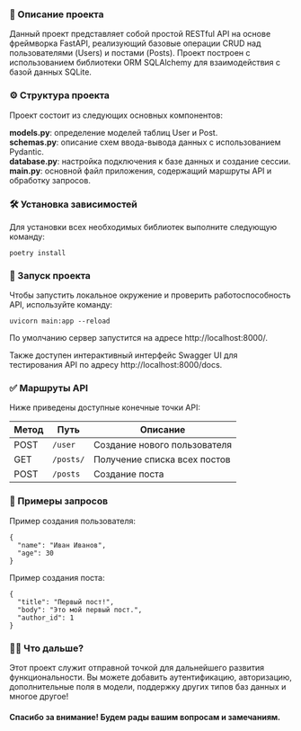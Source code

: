 ### 📌 Описание проекта

Данный проект представляет собой простой RESTful API на основе фреймворка FastAPI, реализующий базовые операции CRUD над
пользователями (Users) и постами (Posts). Проект построен с использованием библиотеки ORM SQLAlchemy для взаимодействия
с базой данных SQLite.

### ⚙️ Структура проекта

Проект состоит из следующих основных компонентов:

__models.py__: определение моделей таблиц User и Post.
<br>__schemas.py__: описание схем ввода-вывода данных с использованием Pydantic.
<br>__database.py__: настройка подключения к базе данных и создание сессии.
<br>__main.py__: основной файл приложения, содержащий маршруты API и обработку запросов.


### 🛠 Установка зависимостей

Для установки всех необходимых библиотек выполните следующую команду:

````
poetry install
````

### 🔧 Запуск проекта

Чтобы запустить локальное окружение и проверить работоспособность API, используйте команду:

````
uvicorn main:app --reload
````

По умолчанию сервер запустится на адресе http://localhost:8000/.

Также доступен интерактивный интерфейс Swagger UI для тестирования API по адресу http://localhost:8000/docs.

### ✅ Маршруты API

Ниже приведены доступные конечные точки API:

| Метод | Путь      | Описание                     |
|-------|-----------|------------------------------|
| POST  | `/user`   | Создание нового пользователя |
| GET   | `/posts/` | Получение списка всех постов |
| POST  | `/posts`  | Создание поста               |

### 💬 Примеры запросов

Пример создания пользователя:

````
{
  "name": "Иван Иванов",
  "age": 30
}
````

Пример создания поста:

````
{
  "title": "Первый пост!",
  "body": "Это мой первый пост.",
  "author_id": 1
}
````

### 👩‍💻 Что дальше?

Этот проект служит отправной точкой для дальнейшего развития функциональности. Вы можете добавить аутентификацию,
авторизацию, дополнительные поля в модели, поддержку других типов баз данных и многое другое!

#### Спасибо за внимание! Будем рады вашим вопросам и замечаниям.